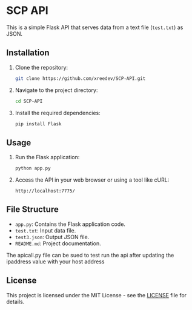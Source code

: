 # SCP API

This is a simple Flask API that serves data from a text file (`test.txt`) as JSON.

## Installation

1. Clone the repository:

    ```bash
    git clone https://github.com/xreedev/SCP-API.git
    ```

2. Navigate to the project directory:

    ```bash
    cd SCP-API
    ```

3. Install the required dependencies:

    ```bash
    pip install Flask
    ```

## Usage

1. Run the Flask application:

    ```bash
    python app.py
    ```

2. Access the API in your web browser or using a tool like cURL:

    ```
    http://localhost:7775/
    ```

## File Structure

- `app.py`: Contains the Flask application code.
- `test.txt`: Input data file.
- `test3.json`: Output JSON file.
- `README.md`: Project documentation.

The apicall.py file can be sued to test run the api after updating the ipaddress value with your host address

## License

This project is licensed under the MIT License - see the [LICENSE](LICENSE) file for details.
